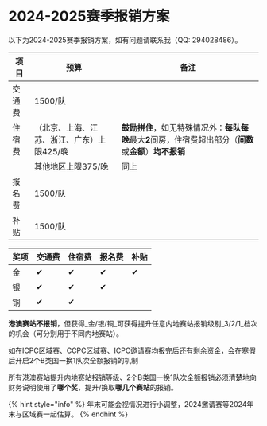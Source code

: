 # 2024-2025赛季报销方案

以下为2024-2025赛季报销方案，如有问题请联系我（QQ: 294028486）。

| 项目  | 预算                      | 备注                                                                |
| --- | ----------------------- | ----------------------------------------------------------------- |
| 交通费 | 1500/队                  |                                                                   |
| 住宿费 | （北京、上海、江苏、浙江、广东）上限425/晚 | **鼓励拼住**，如无特殊情况外：**每队每晚**最大**2**间房，住宿费超出部分（**间数**或**金额**）**均不报销** |
|     | 其他地区上限375/晚             | 同上                                                                |
| 报名费 | 1500/队                  |                                                                   |
| 补贴  | 1500/队                  |                                                                   |

| 奖项 | 交通费 | 住宿费 | 报名费 | 补贴 |
| -- | --- | --- | --- | -- |
| 金  | ✔   | ✔   | ✔   | ✔  |
| 银  | ✔   | ✔   | ✔   |    |
| 铜  | ✔   | ✔   |     |    |

**港澳赛站不报销**，但获得_金/银/铜_可获得提升任意内地赛站报销级别_3/2/1_档次的机会（可分别用于不同内地赛站）。

如在ICPC区域赛、CCPC区域赛、ICPC邀请赛均报完后还有剩余资金，会在寒假后开启2个B类国一换1队次全额报销的机制

所有港澳赛站提升内地赛站报销等级、2个B类国一换1队次全额报销必须清楚地向财务说明使用了**哪个奖**，提升/换取**哪几个赛站**的报销。

{% hint style="info" %}
年末可能会视情况进行小调整，2024邀请赛等2024年末与区域赛一起估算。
{% endhint %}
